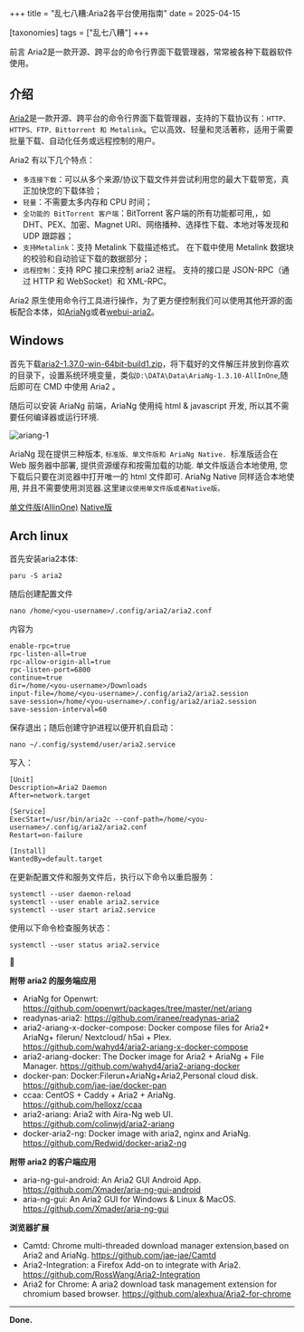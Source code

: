 +++
title = "乱七八糟:Aria2各平台使用指南"
date = 2025-04-15

[taxonomies]
tags = ["乱七八糟"]
+++

前言 Aria2是一款开源、跨平台的命令行界面下载管理器，常常被各种下载器软件使用。

<!-- more -->
## 介绍

[Aria2](https://github.com/aria2/aria2)是一款开源、跨平台的命令行界面下载管理器，支持的下载协议有：``HTTP、HTTPS、FTP、Bittorrent 和 Metalink``。​它以高效、轻量和灵活著称，适用于需要批量下载、自动化任务或远程控制的用户。

Aria2 有以下几个特点：

- ``多连接下载``：可以从多个来源/协议下载文件并尝试利用您的最大下载带宽，真正加快您的下载体验；
- ``轻量``：不需要太多内存和 CPU 时间；
- ``全功能的 BitTorrent 客户端``：BitTorrent 客户端的所有功能都可用,，如 DHT、PEX、加密、Magnet URI、网络播种、选择性下载、本地对等发现和 UDP 跟踪器；
- ``支持Metalink``：支持 Metalink 下载描述格式。 在下载中使用 Metalink 数据块的校验和自动验证下载的数据部分；
- ``远程控制``：支持 RPC 接口来控制 aria2 进程。 支持的接口是 JSON-RPC（通过 HTTP 和 WebSocket）和 XML-RPC。

Aria2 原生使用命令行工具进行操作，为了更方便控制我们可以使用其他开源的面板配合本体，如[AriaNg](https://github.com/mayswind/AriaNg)或者[webui-aria2](https://github.com/ziahamza/webui-aria2)。

## Windows

首先下载[aria2-1.37.0-win-64bit-build1.zip](https://github.com/aria2/aria2/releases/tag/release-1.37.0)，将下载好的文件解压并放到你喜欢的目录下，设置系统环境变量，类似``D:\DATA\Data\AriaNg-1.3.10-AllInOne``,随后即可在 CMD 中使用 Aria2 。

随后可以安装 AriaNg 前端，AriaNg 使用纯 html & javascript 开发, 所以其不需要任何编译器或运行环境. 

![ariang-1](https://raw.githubusercontent.com/mayswind/AriaNg-WebSite/master/screenshots/desktop.png)

AriaNg 现在提供三种版本, ``标准版、单文件版和 AriaNg Native. ``标准版适合在 Web 服务器中部署, 提供资源缓存和按需加载的功能. 单文件版适合本地使用, 您下载后只要在浏览器中打开唯一的 html 文件即可. AriaNg Native 同样适合本地使用, 并且不需要使用浏览器.这里``建议使用单文件版或者Native版。``

[单文件版(AllinOne)](https://github.com/mayswind/AriaNg/releases)
[Native版](https://github.com/mayswind/AriaNg-Native/releases/tag/1.3.10)



## Arch linux
首先安装aria2本体:
```
paru -S aria2
```
随后创建配置文件
```
nano /home/<you-username>/.config/aria2/aria2.conf
```

内容为
```
enable-rpc=true
rpc-listen-all=true
rpc-allow-origin-all=true
rpc-listen-port=6800
continue=true
dir=/home/<you-username>/Downloads
input-file=/home/<you-username>/.config/aria2/aria2.session
save-session=/home/<you-username>/.config/aria2/aria2.session
save-session-interval=60
```
保存退出；随后创建守护进程以便开机自启动：
```
nano ~/.config/systemd/user/aria2.service
```
写入：
```
[Unit]
Description=Aria2 Daemon
After=network.target

[Service]
ExecStart=/usr/bin/aria2c --conf-path=/home/<you-username>/.config/aria2/aria2.conf
Restart=on-failure

[Install]
WantedBy=default.target
```

在更新配置文件和服务文件后，执行以下命令以重启服务：​
```
systemctl --user daemon-reload
systemctl --user enable aria2.service
systemctl --user start aria2.service
```
使用以下命令检查服务状态：​
```
systemctl --user status aria2.service
```

🔗

**附带 aria2 的服务端应用**

- AriaNg for Openwrt: https://github.com/openwrt/packages/tree/master/net/ariang
- readynas-aria2: https://github.com/iranee/readynas-aria2
- aria2-ariang-x-docker-compose: Docker compose files for Aria2+ AriaNg+ filerun/ Nextcloud/ h5ai + Plex. https://github.com/wahyd4/aria2-ariang-x-docker-compose
- aria2-ariang-docker: The Docker image for Aria2 + AriaNg + File Manager. https://github.com/wahyd4/aria2-ariang-docker
- docker-pan: Docker:Filerun+AriaNg+Aria2,Personal cloud disk. https://github.com/jae-jae/docker-pan
- ccaa: CentOS + Caddy + Aria2 + AriaNg. https://github.com/helloxz/ccaa
- aria2-ariang: Aria2 with Aira-Ng web UI. https://github.com/colinwjd/aria2-ariang
- docker-aria2-ng: Docker image with aria2, nginx and AriaNg. https://github.com/Redwid/docker-aria2-ng

**附带 aria2 的客户端应用**

- aria-ng-gui-android: An Aria2 GUI Android App. https://github.com/Xmader/aria-ng-gui-android
- aria-ng-gui: An Aria2 GUI for Windows & Linux & MacOS. https://github.com/Xmader/aria-ng-gui

**浏览器扩展**

- Camtd: Chrome multi-threaded download manager extension,based on Aria2 and AriaNg. https://github.com/jae-jae/Camtd
- Aria2-Integration: a Firefox Add-on to integrate with Aria2. https://github.com/RossWang/Aria2-Integration
- Aria2 for Chrome: A aria2 download task management extension for chromium based browser. https://github.com/alexhua/Aria2-for-chrome

---
**Done.**